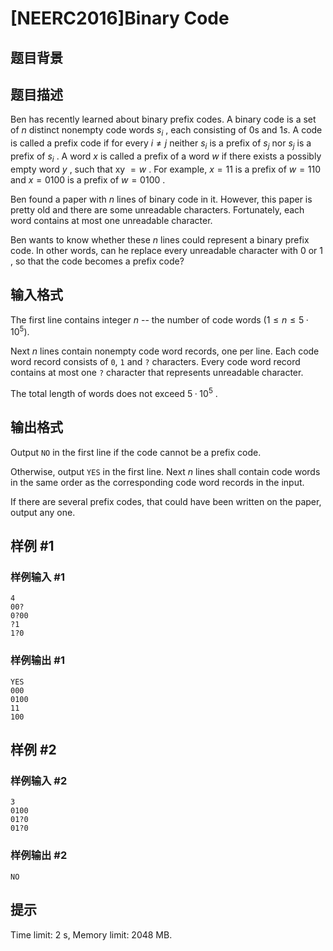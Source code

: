 # [NEERC2016]Binary Code

## 题目背景



## 题目描述



Ben has recently learned about binary prefix codes. A binary code is a set of $n$ distinct nonempty code words $s_{i}$ , each consisting of 0s and $1s.$ A code is called a prefix code if for every $i ≠ j$ neither $s_{i}$ is a prefix of $s_{j}$ nor $s_{j}$ is a prefix of $s_{i}$ . A word $x$ is called a prefix of a word $w$ if there exists a possibly empty word $y$ , such that xy $= w$ . For example, $x = 11$ is a prefix of $w = 110$ and $x = 0100$ is a prefix of $w = 0100$ .

Ben found a paper with $n$ lines of binary code in it. However, this paper is pretty old and there are some unreadable characters. Fortunately, each word contains at most one unreadable character.

Ben wants to know whether these $n$ lines could represent a binary prefix code. In other words, can he replace every unreadable character with $0$ or $1$ , so that the code becomes a prefix code?



## 输入格式



The first line contains integer $n$ -- the number of code words $(1 \le n \le 5 · 10^{5}).$

Next $n$ lines contain nonempty code word records, one per line. Each code word record consists of `0`, `1` and `?` characters. Every code word record contains at most one `?` character that represents unreadable character.

The total length of words does not exceed $5 · 10^{5}$ .



## 输出格式



Output `NO` in the first line if the code cannot be a prefix code.

Otherwise, output `YES` in the first line. Next $n$ lines shall contain code words in the same order as the corresponding code word records in the input.

If there are several prefix codes, that could have been written on the paper, output any one.



## 样例 #1

### 样例输入 #1
```
4
00?
0?00
?1
1?0
```

### 样例输出 #1

```
YES
000
0100
11
100
```

## 样例 #2

### 样例输入 #2
```
3
0100
01?0
01?0
```

### 样例输出 #2

```
NO
```

## 提示

Time limit: 2 s, Memory limit: 2048 MB. 


